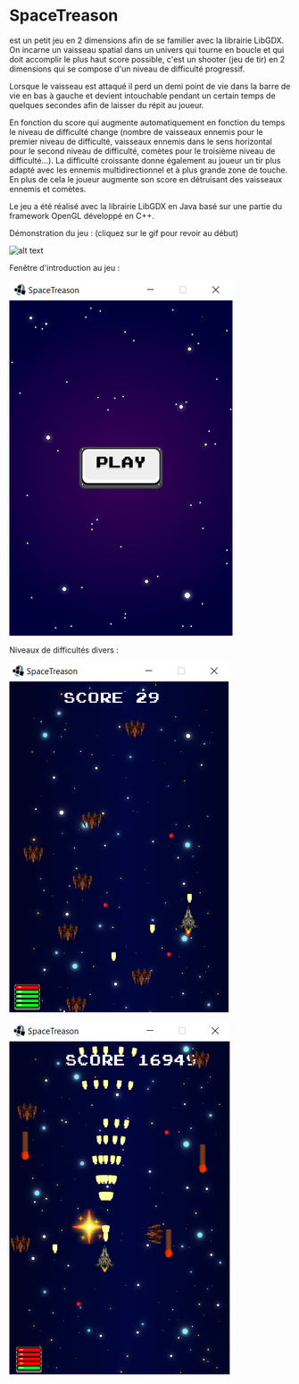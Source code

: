 # SpaceTreason
est un petit jeu en 2 dimensions afin de se familier avec la librairie LibGDX.
On incarne un vaisseau spatial dans un univers qui tourne en boucle et qui doit accomplir le plus haut score possible,
c'est un shooter (jeu de tir) en 2 dimensions qui se compose d'un niveau de difficulté progressif.

Lorsque le vaisseau est attaqué il perd un demi point de vie dans la barre de vie en bas à gauche et devient intouchable pendant un certain temps
de quelques secondes afin de laisser du répit au joueur.

En fonction du score qui augmente automatiquement en fonction du temps le niveau de difficulté change (nombre de vaisseaux ennemis pour le premier niveau de difficulté, vaisseaux ennemis dans le sens horizontal pour le second niveau de difficulté, comètes pour le troisième niveau de difficulté...).
La difficulté croissante donne également au joueur un tir plus adapté avec les ennemis multidirectionnel et à plus grande zone de touche.
En plus de cela le joueur augmente son score en détruisant des vaisseaux ennemis et comètes.

Le jeu a été réalisé avec la librairie LibGDX en Java basé sur une partie du framework OpenGL développé en C++.

Démonstration du jeu :
(cliquez sur le gif pour revoir au début)

![alt text](https://github.com/zentsugo/SpaceTreason/blob/main/spacetreason_game.gif)


Fenêtre d'introduction au jeu :

![alt text](https://github.com/zentsugo/SpaceTreason/blob/main/spacetreason_play.PNG)

Niveaux de difficultés divers :

![alt text](https://github.com/zentsugo/SpaceTreason/blob/main/spacetreason_beginninglevel.PNG)

![alt text](https://github.com/zentsugo/SpaceTreason/blob/main/spacetreason_endlevel.PNG)
